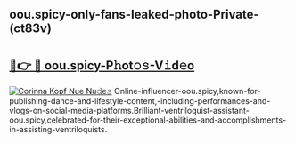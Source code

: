 ## oou.spicy-only-fans​-leaked-photo​-Private-(ct83v)


# <h2><a href="https://mediaupload.pro?title=oou.spicy&ref=git">🔗👉 🔴 oou.spicy-P𝚑ot𝚘𝚜-V𝚒d𝚎o</a></h2>

[![Corinna Kopf Nue Nu𝚍e𝚜](https://i.imgur.com/0qMVB7G.gif)](https://mediaupload.pro?title=oou.spicy&ref=git)
Online-influencer-oou.spicy,known-for-publishing-dance-and-lifestyle-content,-including-performances-and-vlogs-on-social-media-platforms.Brilliant-ventriloquist-assistant-oou.spicy,celebrated-for-their-exceptional-abilities-and-accomplishments-in-assisting-ventriloquists.  